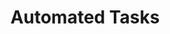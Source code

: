 ---
title: "Automated Tasks"
linkTitle: "Automated Task"
description: "Configured tasks that run according to a set schedule."
weight: 1
---